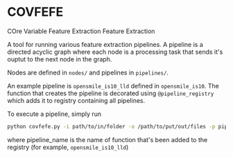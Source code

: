 # COVFEFE
COre Variable Feature Extraction Feature Extraction

A tool for running various feature extraction pipelines. A pipeline is a directed acyclic graph where each node is a 
processing task that sends it's ouptut to the next node in the graph.

Nodes are defined in ```nodes/``` and pipelines in ```pipelines/```.

An example pipeline is ```opensmile_is10_lld``` defined in ```opensmile_is10```. The function that creates the pipeline 
is decorated using ```@pipeline_registry``` which adds it to registry containing all pipelines.

To execute a pipeline, simply run

```bash
python covfefe.py -i path/to/in/folder -o /path/to/put/out/files -p pipeline_name
```

where pipeline_name is the name of function that's been added to the registry (for example, ```opensmile_is10_lld```)
